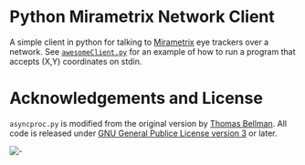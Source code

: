 Python Mirametrix Network Client
====================================

A simple client in python for talking to [Mirametrix](http://mirametrix.com/) eye trackers over a network. See [```awesomeClient.py```](https://github.com/yosinski/python-mirametrix-network-client/blob/master/awesomeClient.py) for an example of how to run a program that accepts (X,Y) coordinates on stdin.



Acknowledgements and License
=======================

```asyncproc.py``` is modified from the original version by [Thomas Bellman](http://www.lysator.liu.se/~bellman/download/). All code is released under [GNU General Publice License version 3](http://www.gnu.org/licenses/quick-guide-gplv3.html) or later.



![-](http://s.yosinski.com/1px_python-mirametrix-network-client.png)
